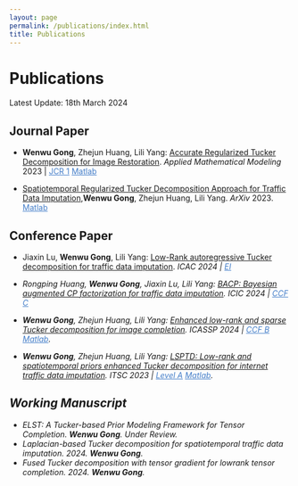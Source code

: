```yaml
---
layout: page
permalink: /publications/index.html
title: Publications
---
```


# Publications

Latest Update: 18th March 2024&nbsp; 

## Journal Paper

- **Wenwu Gong**, Zhejun Huang, Lili Yang: [Accurate Regularized Tucker Decomposition for Image Restoration](https://GongWenwuu.github.io/mypaper/ARTD_2023.pdf).
		<em>Applied Mathematical Modeling</em> 2023 | <a style="color: #447ec9" href="https://www.sciencedirect.com/journal/applied-mathematical-modelling">JCR 1</a>
		<a style="color: #447ec9" href="https://github.com/GongWenwuu/ARTD">Matlab</a>

- [Spatiotemporal Regularized Tucker Decomposition Approach for Traffic Data Imputation](https://GongWenwuu.github.io/mypaper/STRTD_ITS.pdf),**Wenwu Gong**, Zhejun Huang, Lili Yang. <em>ArXiv</em> 2023.
  		<a style="color: #447ec9" href="https://github.com/GongWenwuu/STRTD">Matlab</a>

## Conference Paper

- Jiaxin Lu, **Wenwu Gong**, Lili Yang: [Low-Rank autoregressive Tucker decomposition for traffic data imputation](https://GongWenwuu.github.io/mypaper/LATD_2024.pdf).
  		<em>ICAC 2024<em> | <a style="color: #447ec9" href="https://doi.org/10.1109/ICAC61394.2024.10718844"> EI </a>

- Rongping Huang, **Wenwu Gong**, Jiaxin Lu, Lili Yang: [BACP: Bayesian augmented CP factorization for traffic data imputation](https://GongWenwuu.github.io/mypaper/BACP_2024.pdf).
  		<em>ICIC 2024<em> | <a style="color: #447ec9" href="https://doi.org/10.1007/978-981-97-5618-6_10"> CCF C </a>

- **Wenwu Gong**, Zhejun Huang, Lili Yang: [Enhanced low-rank and sparse Tucker decomposition for image completion](https://GongWenwuu.github.io/mypaper/ELRSTD_2024.pdf).
  		<em>ICASSP 2024<em> | <a style="color: #447ec9" href="https://ieeexplore.ieee.org/document/10448445"> CCF B </a> 
  		<a style="color: #447ec9" href="https://github.com/GongWenwuu/ELRSTD">Matlab</a>.

- **Wenwu Gong**, Zhejun Huang, Lili Yang: [LSPTD: Low-rank and spatiotemporal priors enhanced Tucker decomposition for internet traffic data imputation](https://GongWenwuu.github.io/mypaper/LSPTD_2023.pdf).
  		 <em>ITSC 2023</em> | <a style="color: #447ec9" href="https://ieeexplore.ieee.org/document/10422071">Level A</a> 
  		 <a style="color: #447ec9" href="https://github.com/GongWenwuu/LSPTD">Matlab</a>.

## Working Manuscript

- ELST: A Tucker-based Prior Modeling Framework for Tensor Completion. **Wenwu Gong**. Under Review.
- Laplacian­-based Tucker decomposition for spatiotemporal traffic data imputation. 2024. **Wenwu Gong**. 
- Fused Tucker decomposition with tensor gradient for low­rank tensor completion. 2024. **Wenwu Gong**. 

<br>
